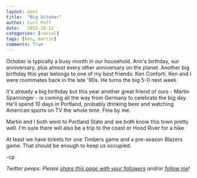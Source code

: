 ```yaml
---
layout: post
title:  "Big October"
author: Curt Poff
date:   2015-10-12
categories: [social]
tags: [ken, martin]
comments: True
---
```


October is typically a busy month in our household. Ann's birthday, our anniversary, plus almost every other anniversary on the planet. Another big birthday this year belongs to one of my best friends: Ken Conforti. Ken and I were roommates back in the late '90s. He turns the big 5-0 next week.

<!--more-->

It's already a big birthday but this year another great friend of ours - Martin Spanninger - is coming all the way from Germany to celebrate the big day. He'll spend 10 days in Portland, probably drinking beer and watching American sports on TV the whole time. Fine by me.

Martin and I both went to Portland State and we both know this town pretty well. I'm sure there will also be a trip to the coast or Hood River for a hike.

At least we have tickets for one Timbers game and a pre-season Blazers game. That should be enough to keep us occupied.

-cp

*Twitter peeps: Please
<a href="https://twitter.com/intent/tweet?url={{ site.url }}{{ page.url }}&text={{ page.title }}&via=cpoff"
   target="_blank">
  share this page with your followers</a>
and/or
<a href="https://twitter.com/cpoff">
  follow me</a>!*
